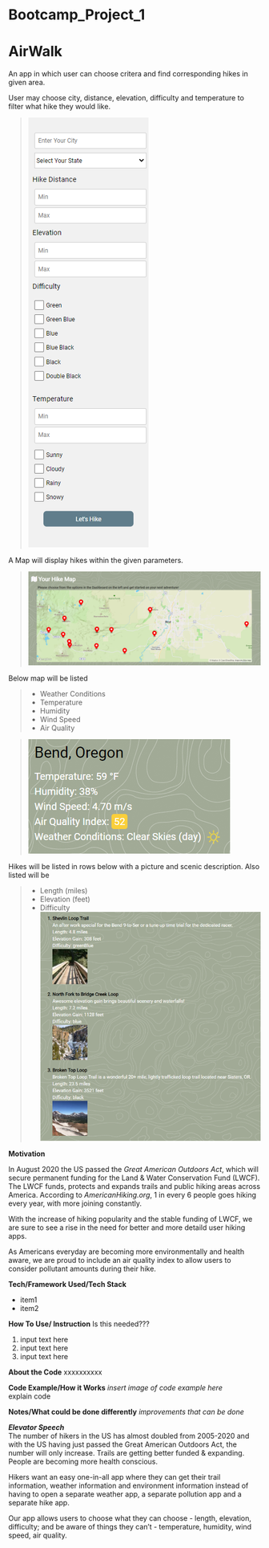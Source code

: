 # Bootcamp_Project_1

# AirWalk
 An app in which user can choose critera and find corresponding hikes in given area.   


 User may choose city, distance, elevation, difficulty and temperature to filter what hike they would like. 
 >![](./assets/images/optionSelection.PNG)    
   



 A Map will display hikes within the given parameters.   
 >![](assets/images/map.PNG)    
   



Below map will be listed 
> - Weather Conditions 
> - Temperature 
> - Humidity 
> - Wind Speed 
> - Air Quality   

>![](./assets/images/dayList.PNG)    
  




Hikes will be listed in rows below with a picture and scenic description. Also listed will be 
> - Length (miles)
> - Elevation (feet)
> - Difficulty 
>![](assets/images/hikeList.PNG)  




**Motivation**  

In August 2020 the US passed the *Great American Outdoors Act*, which will secure permanent funding for the Land & Water Conservation Fund (LWCF). The LWCF funds, protects and expands trails and public hiking areas across America. According to *AmericanHiking.org*, 1 in every 6 people goes hiking every year, with more joining constantly.   

With the increase of hiking popularity and the stable funding of LWCF, we are sure to see a rise in the need for better and more detaild user hiking apps.   

As Americans everyday are becoming more environmentally and health aware, we are proud to include an air quality index to allow users to consider pollutant amounts during their hike.   



**Tech/Framework Used/Tech Stack**  

- item1 
- item2 


**How To Use/ Instruction**
Is this needed??? 
1. input text here 
2. input text here 
3. input text here


**About the Code**
xxxxxxxxxx


**Code Example/How it Works**
*insert image of code example here*  
explain code 


**Notes/What could be done differently**
*improvements that can be done*  


***Elevator Speech***  
The number of hikers in the US has almost doubled from 2005-2020 and with the US having just passed the Great American Outdoors Act, the number will only increase. Trails are getting better funded & expanding. People are becoming more health conscious.  

Hikers want an easy one-in-all app where they can get their trail information, weather information and environment information instead of having to open a separate weather app, a separate pollution app and a separate hike app.   

Our app allows users to choose what they can choose - length, elevation, difficulty;  and be aware of things they can’t - temperature, humidity, wind speed, air quality. 



 
 
